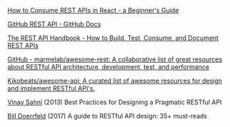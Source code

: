 
[How to Consume REST APIs in React - a Beginner's Guide](https://www.freecodecamp.org/news/how-to-consume-rest-apis-in-react)

[GitHub REST API - GitHub Docs](https://docs.github.com/en/rest?apiVersion=2022-11-28)

[The REST API Handbook - How to Build, Test, Consume, and Document REST APIs](https://www.freecodecamp.org/news/build-consume-and-document-a-rest-api)

[GitHub - marmelab/awesome-rest: A collaborative list of great resources about RESTful API architecture, development, test, and performance](https://github.com/marmelab/awesome-rest)

[Kikobeats/awesome-api: A curated list of awesome resources for design and implement RESTful API's.](https://github.com/Kikobeats/awesome-api)

[Vinay Sahni](https://www.vinaysahni.com/best-practices-for-a-pragmatic-restful-api)
(2013) Best Practices for Designing a Pragmatic RESTful API

[Bill Doerrfeld](https://techbeacon.com/guide-restful-api-design-35-must-reads#.WcVeaYqsgc0.twitter)
(2017) A guide to RESTful API design: 35+ must-reads
